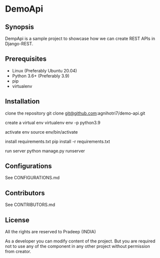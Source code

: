 DemoApi
======

## Synopsis

DempApi is a sample project to showcase how we can create REST APIs in Django-REST.

## Prerequisites

- Linux (Preferably Ubuntu 20.04)
- Python 3.6+ (Preferably 3.9)
- pip
- virtualenv

## Installation

clone the repository
git clone git@github.com:agnihotri7/demo-api.git

create a virtual env
virtualenv env -p python3.9

activate env
source env/bin/activate

install requirements.txt
pip install -r requirements.txt

run server
python manage.py runserver

## Configurations

See CONFIGURATIONS.md

## Contributors

See CONTRIBUTORS.md

## License

All the rights are reserved to Pradeep (INDIA)

As a developer you can modify content of the project. But you are required not to use any of the component in any other project without permission from creator.
